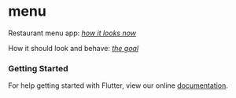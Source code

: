 # menu

Restaurant menu app: [*how it looks now*](https://github/braulio94/menu/screenshots/screenshot)

How it should look and behave: [*the goal*](https://www.uplabs.com/posts/today-s-special-ramen-restaurant-app)

### Getting Started

For help getting started with Flutter, view our online
[documentation](http://flutter.io/).
